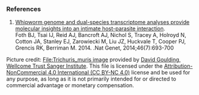 
### References

1.  [Whipworm genome and dual-species transcriptome analyses provide molecular insights into an intimate host-parasite interaction](http://europepmc.org/abstract/MED/24929830).\
    Foth BJ, Tsai IJ, Reid AJ, Bancroft AJ, Nichol S, Tracey A, Holroyd N, Cotton JA, Stanley EJ, Zarowiecki M, Liu JZ, Huckvale T, Cooper PJ, Grencis RK, Berriman M. 2014. .Nat Genet, 2014;46(7):693-700

Picture credit: [File:Trichuris_muris image](https://wellcomecollection.org/works/a8dweadz) provided by [David Goulding, Wellcome Trust Sanger Institute](https://www.sanger.ac.uk/person/goulding-david/). This file is licensed under the [Attribution-NonCommercial 4.0 International (CC BY-NC 4.0)](https://creativecommons.org/licenses/by-nc/4.0) license and be used for any purpose, as long as it is not primarily intended for or directed to commercial advantage or monetary compensation.

